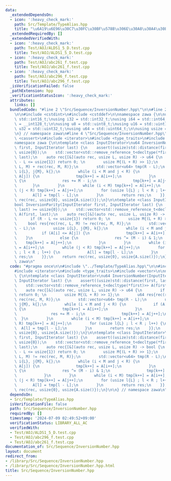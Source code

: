 ```yaml
---
data:
  _extendedDependsOn:
  - icon: ':heavy_check_mark:'
    path: Src/Template/TypeAlias.hpp
    title: "\u6A19\u6E96\u30C7\u30FC\u30BF\u578B\u306E\u30A8\u30A4\u30EA\u30A2\u30B9"
  _extendedRequiredBy: []
  _extendedVerifiedWith:
  - icon: ':heavy_check_mark:'
    path: Test/AOJ/ALDS1_5_D.test.cpp
    title: Test/AOJ/ALDS1_5_D.test.cpp
  - icon: ':heavy_check_mark:'
    path: Test/AOJ/abc261_f.test.cpp
    title: Test/AOJ/abc261_f.test.cpp
  - icon: ':heavy_check_mark:'
    path: Test/AOJ/abc296_f.test.cpp
    title: Test/AOJ/abc296_f.test.cpp
  _isVerificationFailed: false
  _pathExtension: hpp
  _verificationStatusIcon: ':heavy_check_mark:'
  attributes:
    links: []
  bundledCode: "#line 2 \"Src/Sequence/InversionNumber.hpp\"\n\n#line 2 \"Src/Template/TypeAlias.hpp\"\
    \n\n#include <cstdint>\n#include <cstddef>\n\nnamespace zawa {\n\nusing i16 =\
    \ std::int16_t;\nusing i32 = std::int32_t;\nusing i64 = std::int64_t;\nusing i128\
    \ = __int128_t;\n\nusing u8 = std::uint8_t;\nusing u16 = std::uint16_t;\nusing\
    \ u32 = std::uint32_t;\nusing u64 = std::uint64_t;\n\nusing usize = std::size_t;\n\
    \n} // namespace zawa\n#line 4 \"Src/Sequence/InversionNumber.hpp\"\n\n#include\
    \ <cassert>\n#include <iterator>\n#include <type_traits>\n#include <vector>\n\n\
    namespace zawa {\n\ntemplate <class InputIterator>\nu64 InversionNumber(InputIterator\
    \ first, InputIterator last) {\n    assert((usize)std::distance(first, last) >=\
    \ usize{0});\n    std::vector<std::remove_reference_t<decltype(*first)>> A(first,\
    \ last);\n    auto rec{[&](auto rec, usize L, usize R) -> u64 {\n        if (R\
    \ - L <= usize{1}) return 0; \n        usize M{(L + R) >> 1};\n        u64 res{rec(rec,\
    \ L, M) + rec(rec, M, R)};\n        std::vector<u64> tmp(R - L);\n        usize\
    \ i{L}, j{M}, k{};\n        while (i < M and j < R) {\n            if (A[i] <=\
    \ A[j]) {\n                tmp[k++] = A[i++];\n            }\n            else\
    \ {\n                res += M - i;\n                tmp[k++] = A[j++];\n     \
    \       }\n        }\n        while (i < M) tmp[k++] = A[i++];\n        while\
    \ (j < R) tmp[k++] = A[j++];\n        for (usize l{L} ; l < R ; l++) {\n     \
    \       A[l] = tmp[l - L];\n        }\n        return res;\n    }};\n    return\
    \ rec(rec, usize{0}, usize{A.size()});\n}\n\ntemplate <class InputIterator>\n\
    bool InversionParity(InputIterator first, InputIterator last) {\n    assert((usize)std::distance(first,\
    \ last) >= usize{0});\n    std::vector<std::remove_reference_t<decltype(*first)>>\
    \ A(first, last);\n    auto rec{[&](auto rec, usize L, usize R) -> bool {\n  \
    \      if (R - L <= usize{1}) return 0; \n        usize M{(L + R) >> 1};\n   \
    \     bool res{rec(rec, L, M) != rec(rec, M, R)};\n        std::vector<u64> tmp(R\
    \ - L);\n        usize i{L}, j{M}, k{};\n        while (i < M and j < R) {\n \
    \           if (A[i] <= A[j]) {\n                tmp[k++] = A[i++];\n        \
    \    }\n            else {\n                res ^= (M - i) & 1;\n            \
    \    tmp[k++] = A[j++];\n            }\n        }\n        while (i < M) tmp[k++]\
    \ = A[i++];\n        while (j < R) tmp[k++] = A[j++];\n        for (usize l{L}\
    \ ; l < R ; l++) {\n            A[l] = tmp[l - L];\n        }\n        return\
    \ res;\n    }};\n    return rec(rec, usize{0}, usize{A.size()});\n}\n\n} // namespace\
    \ zawa\n"
  code: "#pragma once\n\n#include \"../Template/TypeAlias.hpp\"\n\n#include <cassert>\n\
    #include <iterator>\n#include <type_traits>\n#include <vector>\n\nnamespace zawa\
    \ {\n\ntemplate <class InputIterator>\nu64 InversionNumber(InputIterator first,\
    \ InputIterator last) {\n    assert((usize)std::distance(first, last) >= usize{0});\n\
    \    std::vector<std::remove_reference_t<decltype(*first)>> A(first, last);\n\
    \    auto rec{[&](auto rec, usize L, usize R) -> u64 {\n        if (R - L <= usize{1})\
    \ return 0; \n        usize M{(L + R) >> 1};\n        u64 res{rec(rec, L, M) +\
    \ rec(rec, M, R)};\n        std::vector<u64> tmp(R - L);\n        usize i{L},\
    \ j{M}, k{};\n        while (i < M and j < R) {\n            if (A[i] <= A[j])\
    \ {\n                tmp[k++] = A[i++];\n            }\n            else {\n \
    \               res += M - i;\n                tmp[k++] = A[j++];\n          \
    \  }\n        }\n        while (i < M) tmp[k++] = A[i++];\n        while (j <\
    \ R) tmp[k++] = A[j++];\n        for (usize l{L} ; l < R ; l++) {\n          \
    \  A[l] = tmp[l - L];\n        }\n        return res;\n    }};\n    return rec(rec,\
    \ usize{0}, usize{A.size()});\n}\n\ntemplate <class InputIterator>\nbool InversionParity(InputIterator\
    \ first, InputIterator last) {\n    assert((usize)std::distance(first, last) >=\
    \ usize{0});\n    std::vector<std::remove_reference_t<decltype(*first)>> A(first,\
    \ last);\n    auto rec{[&](auto rec, usize L, usize R) -> bool {\n        if (R\
    \ - L <= usize{1}) return 0; \n        usize M{(L + R) >> 1};\n        bool res{rec(rec,\
    \ L, M) != rec(rec, M, R)};\n        std::vector<u64> tmp(R - L);\n        usize\
    \ i{L}, j{M}, k{};\n        while (i < M and j < R) {\n            if (A[i] <=\
    \ A[j]) {\n                tmp[k++] = A[i++];\n            }\n            else\
    \ {\n                res ^= (M - i) & 1;\n                tmp[k++] = A[j++];\n\
    \            }\n        }\n        while (i < M) tmp[k++] = A[i++];\n        while\
    \ (j < R) tmp[k++] = A[j++];\n        for (usize l{L} ; l < R ; l++) {\n     \
    \       A[l] = tmp[l - L];\n        }\n        return res;\n    }};\n    return\
    \ rec(rec, usize{0}, usize{A.size()});\n}\n\n} // namespace zawa\n"
  dependsOn:
  - Src/Template/TypeAlias.hpp
  isVerificationFile: false
  path: Src/Sequence/InversionNumber.hpp
  requiredBy: []
  timestamp: '2024-07-09 02:49:52+09:00'
  verificationStatus: LIBRARY_ALL_AC
  verifiedWith:
  - Test/AOJ/ALDS1_5_D.test.cpp
  - Test/AOJ/abc296_f.test.cpp
  - Test/AOJ/abc261_f.test.cpp
documentation_of: Src/Sequence/InversionNumber.hpp
layout: document
redirect_from:
- /library/Src/Sequence/InversionNumber.hpp
- /library/Src/Sequence/InversionNumber.hpp.html
title: Src/Sequence/InversionNumber.hpp
---
```


